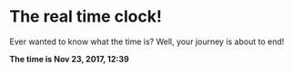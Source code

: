 # The real time clock!

Ever wanted to know what the time is? Well, your journey is about to end!

**The time is Nov 23, 2017, 12:39**